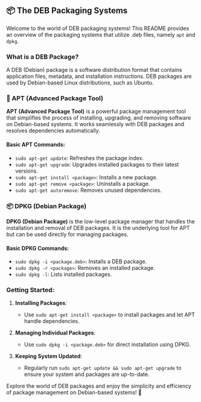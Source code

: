 ## 📦 The DEB Packaging Systems

Welcome to the world of DEB packaging systems! This README provides an overview of the packaging systems that utilize .deb files, namely `apt` and `dpkg`.

### What is a DEB Package?

A DEB (Debian) package is a software distribution format that contains application files, metadata, and installation instructions. DEB packages are used by Debian-based Linux distributions, such as Ubuntu.

### 🔄 APT (Advanced Package Tool)

**APT (Advanced Package Tool)** is a powerful package management tool that simplifies the process of installing, upgrading, and removing software on Debian-based systems. It works seamlessly with DEB packages and resolves dependencies automatically.

#### Basic APT Commands:

- `sudo apt-get update`: Refreshes the package index.
- `sudo apt-get upgrade`: Upgrades installed packages to their latest versions.
- `sudo apt-get install <package>`: Installs a new package.
- `sudo apt-get remove <package>`: Uninstalls a package.
- `sudo apt-get autoremove`: Removes unused dependencies.

### 📦 DPKG (Debian Package)

**DPKG (Debian Package)** is the low-level package manager that handles the installation and removal of DEB packages. It is the underlying tool for APT but can be used directly for managing packages.

#### Basic DPKG Commands:

- `sudo dpkg -i <package.deb>`: Installs a DEB package.
- `sudo dpkg -r <package>`: Removes an installed package.
- `sudo dpkg -l`: Lists installed packages.

### Getting Started:

1. **Installing Packages**:
   - Use `sudo apt-get install <package>` to install packages and let APT handle dependencies.

2. **Managing Individual Packages**:
   - Use `sudo dpkg -i <package.deb>` for direct installation using DPKG.

3. **Keeping System Updated**:
   - Regularly run `sudo apt-get update && sudo apt-get upgrade` to ensure your system and packages are up-to-date.

Explore the world of DEB packages and enjoy the simplicity and efficiency of package management on Debian-based systems! 🚀